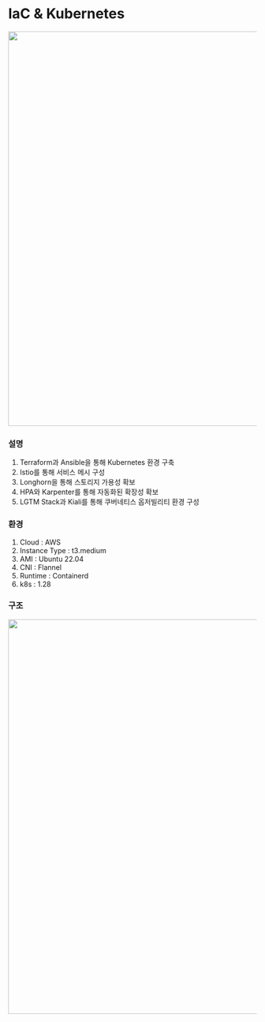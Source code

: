 # IaC & Kubernetes
<img src="https://github.com/user-attachments/assets/f44c77e5-7f92-4cf6-b4e7-f26cf14fe0e2" width="800">

### 설명
1) Terraform과 Ansible을 통해 Kubernetes 환경 구축
2) Istio를 통해 서비스 메시 구성
3) Longhorn을 통해 스토리지 가용성 확보
4) HPA와 Karpenter를 통해 자동화된 확장성 확보
5) LGTM Stack과 Kiali를 통해 쿠버네티스 옵저빌리티 환경 구성
   
### 환경
1) Cloud : AWS
2) Instance Type : t3.medium
3) AMI : Ubuntu 22.04
4) CNI : Flannel
5) Runtime : Containerd
6) k8s : 1.28

### 구조
<img src="https://github.com/user-attachments/assets/6b840066-e8a9-4fb4-9ed3-22f6e9e69705" width="800">
